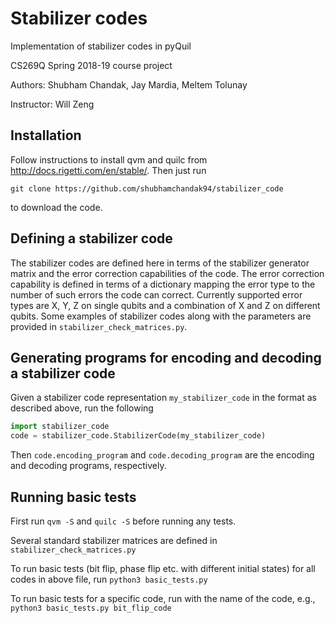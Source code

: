 # Stabilizer codes
Implementation of stabilizer codes in pyQuil

CS269Q Spring 2018-19 course project

Authors: Shubham Chandak, Jay Mardia, Meltem Tolunay

Instructor: Will Zeng


## Installation
Follow instructions to install qvm and quilc from http://docs.rigetti.com/en/stable/.
Then just run
```
git clone https://github.com/shubhamchandak94/stabilizer_code
```
to download the code.

## Defining a stabilizer code
The stabilizer codes are defined here in terms of the stabilizer generator matrix and the error correction capabilities of the code. The error correction capability is defined in terms of a dictionary mapping the error type to the number of such errors the code can correct. Currently supported error types are X, Y, Z on single qubits and a combination of X and Z on different qubits. Some examples of stabilizer codes along with the parameters are provided in `stabilizer_check_matrices.py`.

## Generating programs for encoding and decoding a stabilizer code
Given a stabilizer code representation `my_stabilizer_code` in the format as described above, run the following
```python
import stabilizer_code
code = stabilizer_code.StabilizerCode(my_stabilizer_code)
```

Then `code.encoding_program` and `code.decoding_program` are the encoding and decoding programs, respectively.

## Running basic tests
First run `qvm -S` and `quilc -S` before running any tests.

Several standard stabilizer matrices are defined in `stabilizer_check_matrices.py`

To run basic tests (bit flip, phase flip etc. with different initial states) for
all codes in above file, run
`
python3 basic_tests.py
`

To run basic tests for a specific code, run with the name of the code, e.g.,
`
python3 basic_tests.py bit_flip_code
`
